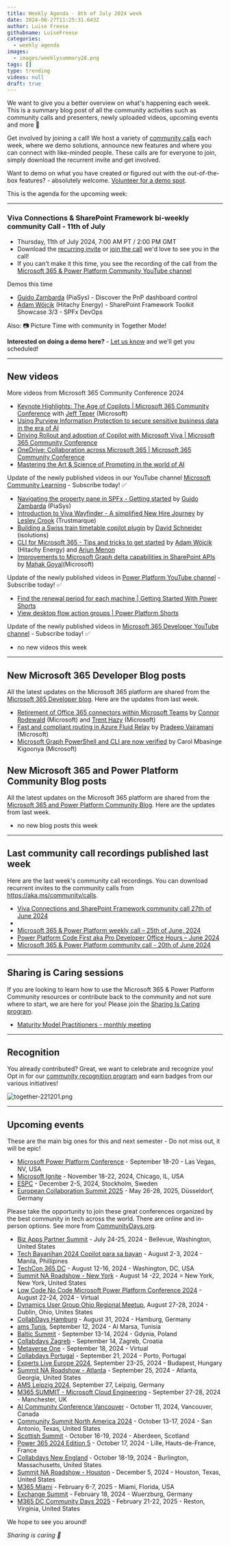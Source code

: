 ```yaml
---
title: Weekly Agenda - 8th of July 2024 week
date: 2024-06-27T11:25:31.643Z
author: Luise Freese
githubname: LuiseFreese
categories:
  - weekly agenda
images:
  - images/weeklysummary28.png
tags: []
type: trending
videos: null
draft: true
---
```


We want to give you a better overview on what's happening each week. This is a summary blog post of all the community activities such as community calls and presenters, newly uploaded videos, upcoming events and more 🚀 

Get involved by joining a call! We host a variety of [community calls](https://aka.ms/community/calls) each week, where we demo solutions, announce new features and where you can connect with like-minded people. These calls are for everyone to join, simply download the recurrent invite and get involved. 

Want to demo on what you have created or figured out with the out-of-the-box features? - absolutely welcome. [Volunteer for a demo spot](https://aka.ms/community/request/demo).

This is the agenda for the upcoming week:

---

### Viva Connections & SharePoint Framework bi-weekly community Call - 11th of July

* Thursday, 11th of July 2024, 7:00 AM PT / 2:00 PM GMT
* Download the [recurring invite](https://aka.ms/spdev-spfx-call) or [join the call](https://aka.ms/spdev-spfx-call-join) we'd love to see you in the call!
* If you can't make it this time, you see the recording of the call from the [Microsoft 365 & Power Platform Community YouTube channel](https://www.youtube.com/watch?v=gAqUr9wa2_0&list=PLR9nK3mnD-OURfm5Ypu-wK52cxBv_gXCA)

Demos this time

* [Guido Zambarda](https://www.linkedin.com/in/guidozam/) (PiaSys) -  Discover the PnP dashboard control 
* [Adam Wójcik](https://www.linkedin.com/in/adam-w%C3%B3jcik-9b7777a6/) (Hitachy Energy) - SharePoint Framework Toolkit Showcase 3/3 - SPFx DevOps



Also: 📷 Picture Time with community in Together Mode!

**Interested on doing a demo here?** - [Let us know](https://aka.ms/community/request/demo) and we'll get you scheduled!


---

## New videos 


More videos from Microsoft 365 Community Conference 2024

* [Keynote Highlights: The Age of Copilots | Microsoft 365 Community Conference](https://www.youtube.com/watch?v=fQNtTxhvJBg) with [Jeff Teper](https://www.linkedin.com/in/jeffteper/) (Microsoft)
* [Using Purview Information Protection to secure sensitive business data in the era of AI](https://www.youtube.com/watch?v=fKwfHpkiiNw)
* [Driving Rollout and adoption of Copilot with Microsoft Viva | Microsoft 365 Community Conference](https://www.youtube.com/watch?v=zF4d-A-DvzI)
* [OneDrive: Collaboration across Microsoft 365 | Microsoft 365 Community Conference](https://www.youtube.com/watch?v=4W-v-w4xdcY&)
* [Mastering the Art & Science of Prompting in the world of AI](https://www.youtube.com/watch?v=Fxt3X3bgBeA)


Update of the newly published videos in our YouTube channel [Microsoft Community Learning](https://www.youtube.com/channel/UC_mKdhw-V6CeCM7gTo_Iy7w) - Subscribe today! ✅

* [Navigating the property pane in SPFx - Getting started](https://www.youtube.com/watch?v=Pq3l9UIAs3A) by  [Guido Zambarda](https://www.linkedin.com/in/guidozam/) (PiaSys) 
* [Introduction to Viva Wayfinder - A simplified New Hire Journey​](https://www.youtube.com/watch?v=TmNpybkuahQ) by  [Lesley Crook](https://linkedin.com/in/lesley-crook) (Trustmarque)
* [Building a Swiss train timetable copilot plugin​](https://www.youtube.com/watch?v=7FFtR1pHnFU) by [David Schneider](https://linkedin.com/in/david-schneider ) (isolutions)
* [CLI for Microsoft 365 - Tips and tricks to get started](https://www.youtube.com/watch?v=bAKG0jvDFwY&t=29s) by [Adam Wójcik](https://www.linkedin.com/in/adam-w%C3%B3jcik-9b7777a6/) (Hitachy Energy) and [Arjun Menon](https://linkedin.com/in/arjunumenon)
* [Improvements to Microsoft Graph delta capabilities in SharePoint APIs](https://www.youtube.com/watch?v=Ou1mh-Qb14c) by [Mahak Goyal](https://www.linkedin.com/in/mahakgoyal15/)(Microsoft)


Update of the newly published videos in [Power Platform YouTube channel](https://www.youtube.com/@mspowerplatform) - Subscribe today! ✅

* [Find the renewal period for each machine | Getting Started With Power Shorts](https://www.youtube.com/watch?v=gKvNyBLA_KA)
* [View desktop flow action groups | Power Platform Shorts](https://www.youtube.com/watch?v=TUmoWDA3NQU)

Update of the newly published videos in [Microsoft 365 Developer YouTube channel](https://www.youtube.com/@Microsoft365Developer) - Subscribe today! ✅

* no new videos this week

---

## New Microsoft 365 Developer Blog posts

All the latest updates on the Microsoft 365 platform are shared from the [Microsoft 365 Developer blog](https://devblogs.microsoft.com/microsoft365dev/). Here are the updates from last week.

* [Retirement of Office 365 connectors within Microsoft Teams](https://devblogs.microsoft.com/microsoft365dev/retirement-of-office-365-connectors-within-microsoft-teams/) by [Connor Rodewald](https://www.linkedin.com/in/connor-rodewald-38570471/) (Microsoft) and [Trent Hazy](https://www.linkedin.com/in/trenthazy/) (Microsoft)
* [Fast and compliant routing in Azure Fluid Relay](https://devblogs.microsoft.com/microsoft365dev/fast-and-compliant-routing-in-azure-fluid-relay/) by [Pradeep Vairamani](https://www.linkedin.com/in/pradeepvairamani/) (Microsoft)
* [Microsoft Graph PowerShell and CLI are now verified](https://devblogs.microsoft.com/microsoft365dev/microsoft-graph-powershell-and-cli-are-now-verified/) by Carol Mbasinge Kigoonya (Microsoft)


## New Microsoft 365 and Power Platform Community Blog posts

All the latest updates on the Microsoft 365 platform are shared from the [Microsoft 365 and Power Platform Community Blog](https://pnp.github.io/blog/). Here are the updates from last week.

* no new blog posts this week


---

## Last community call recordings published last week

Here are the last week's community call recordings. You can download recurrent invites to the community calls from https://aka.ms/community/calls.

* [Viva Connections and SharePoint Framework community call 27th of June 2024](https://www.youtube.com/watch?v=XUuxItNZbzo)
* 
* [Microsoft 365 & Power Platform weekly call – 25th of June, 2024](https://www.youtube.com/watch?v=nIbHyF9yCjg)
* [Power Platform Code First aka Pro Developer Office Hours – June 2024](https://www.youtube.com/watch?v=sxTWkMNcTy8)
* [Microsoft 365 & Power Platform community call - 20th of June 2024](https://www.youtube.com/watch?v=zmsW1DhQcD8)

---

## Sharing is Caring sessions

If you are looking to learn how to use the Microsoft 365 & Power Platform Community resources or contribute back to the community and not sure where to start, we are here for you! Please join the [Sharing Is Caring program](https://pnp.github.io/sharing-is-caring/).

* [Maturity Model Practitioners - monthly meeting](https://aka.ms/mm4m365/invite)

---

## Recognition

You already contributed? Great, we want to celebrate and recognize you! Opt in for our [community recognition program](https://pnp.github.io/recognitionprogram/) and earn badges from our various initiatives! 

![together-221201.png](images/community-recognization-program.png)

---

## Upcoming events

These are the main big ones for this and next semester - Do not miss out, it will be epic!

* [Microsoft Power Platform Conference](https://powerplatformconf.com/#!/) - September 18-20 - Las Vegas, NV, USA
* [Microsoft Ignite](https://ignite.microsoft.com/en-US/home) - November 18-22, 2024, Chicago, IL, USA
* [ESPC](https://www.sharepointeurope.com/) - December 2-5, 2024, Stockholm, Sweden
* [European Collaboration Summit 2025](https://collabsummit.eu/) - May 26-28, 2025, Düsseldorf, Germany

Please take the opportunity to join these great conferences organized by the best community in tech across the world. There are online and in-person options. See more from [CommunityDays.org](https://www.communitydays.org/).

* [Biz Apps Partner Summit](https://www.communitydays.org/event/2024-07-24/biz-apps-partner-summit) - July 24-25, 2024 - Bellevue, Washington, United States
* [Tech Bayanihan 2024 Copilot para sa bayan](https://www.communitydays.org/event/2024-08-02/techbayanihan-2024-copilot-para-sa-bayan) - August 2-3, 2024 - Manila, Phillipines
* [TechCon 365 DC](https://www.communitydays.org/event/2024-08-12/techcon365-dc) - August 12-16, 2024 - Washington, DC, USA
* [Summit NA Roadshow - New York](https://www.communitydays.org/event/2024-08-14/summit-na-roadshow-new-york) - August 14 -22, 2024 = New York, New York, United States
* [Low Code No Code Microsoft Power Platform Conference 2024](https://www.communitydays.org/event/2024-08-22/low-code-no-code-microsoft-power-platform-conference-2024) - August 22-24, 2024 - Virtual
* [Dynamics User Group Ohio Regional Meetup](https://www.communitydays.org/event/2024-08-27/dynamics-user-group-ohio-regional-meetup-2024), August 27-28, 2024 - Dublin, Ohio, Unites States
* [CollabDays Hamburg](https://www.communitydays.org/event/2024-08-31/collabdays-hamburg-2024) - August 31, 2024 - Hamburg, Germany
* [ams Tunis](https://www.communitydays.org/event/2024-09-12/ams-tunis), September 12, 2024 - Al Marsa, Tunisia
* [Baltic Summit](https://www.communitydays.org/event/2024-09-13/baltic-summit-2024) - September 13-14, 2024 - Gdynia, Poland
* [Collabdays Zagreb](https://www.communitydays.org/event/2024-09-14/collabdays-2024-zagreb) - September 14, Zagreb, Croatia
* [Metaverse One](https://www.communitydays.org/event/2024-09-18/metaverse-one-2024) - September 18, 2024 - Virtual
* [Collabdays Portugal](https://www.communitydays.org/event/2024-09-21/collabdays-portugal) - September 21, 2024 - Porto, Portugal
* [Experts Live Europe 2024](https://www.communitydays.org/event/2024-09-23/experts-live-europe-2024), September 23-25, 2024 - Budapest, Hungary
* [Summit NA Roadshow - Atlanta](https://www.communitydays.org/event/2024-09-25/summit-na-roadshow-atlanta) - September 25, 2024 - Atlanta, Georgia, United States
* [AMS Leipzig 2024](https://www.communitydays.org/event/2024-09-27/ams-leipzig-2024), September 27, Leipzig, Germany
* [M365 SUMMIT - Microsoft Cloud Engineering](https://www.communitydays.org/event/2024-09-27/m365-summit-microsoft-cloud-engineering) - September 27-28, 2024 - Manchester, UK
* [AI Community Conference Vancouver](https://www.communitydays.org/event/2024-10-11/ai-community-conference-vancouver-2024) - October 11, 2024, Vancouver, Canada
* [Community Summit North America 2024](https://www.communitydays.org/event/2024-10-13/community-summit-north-america-2024) - October 13-17, 2024 - San Antonio, Texas, United States
* [Scottish Summit](https://www.communitydays.org/event/2024-10-16/scottish-summit-2024) - October 16-19, 2024 - Aberdeen, Scotland
* [Power 365 2024 Edition 5](https://www.communitydays.org/event/2024-10-17/power-365-2024-edition-5) - October 17, 2024 - Lille, Hauts-de-France, France
* [Collabdays New England](https://www.communitydays.org/event/2024-10-18/collabdays-new-england) - October 18-19, 2024 - Burlington, Massachusetts, United States
* [Summit NA Roadshow - Houston](https://www.communitydays.org/event/2024-12-05/summit-na-roadshow-houston) - December 5, 2024 - Houston, Texas, United States
* [M365 Miami](https://www.communitydays.org/event/2025-02-06/m365-miami) - February 6-7, 2025 - Miami, Florida, USA
* [Exchange Summit](https://www.communitydays.org/event/2025-02-18/exchange-summit-2025) - February 18, 2024 - Wuerzburg, Germany
* [M365 DC Community Days 2025](https://www.communitydays.org/event/2025-02-21/m365-dc-community-days-2025) - February 21-22, 2025 - Reston, Virginia, United States

We hope to see you around!

_Sharing is caring 🧡_
